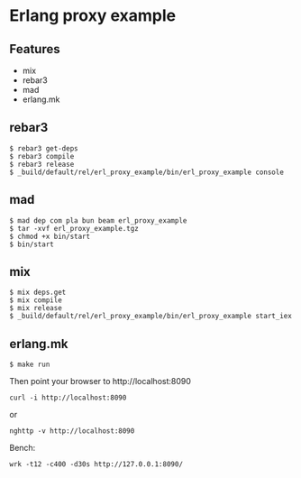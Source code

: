 Erlang proxy example
=====

Features
--------

* mix
* rebar3
* mad
* erlang.mk

rebar3
------

```
$ rebar3 get-deps
$ rebar3 compile
$ rebar3 release
$ _build/default/rel/erl_proxy_example/bin/erl_proxy_example console
```

mad
---

```
$ mad dep com pla bun beam erl_proxy_example
$ tar -xvf erl_proxy_example.tgz
$ chmod +x bin/start
$ bin/start
```

mix
---

```
$ mix deps.get
$ mix compile
$ mix release
$ _build/default/rel/erl_proxy_example/bin/erl_proxy_example start_iex
```

erlang.mk
---------

```
$ make run
```

Then point your browser to http://localhost:8090

```
curl -i http://localhost:8090
```

or

```
nghttp -v http://localhost:8090
```

Bench:

```
wrk -t12 -c400 -d30s http://127.0.0.1:8090/
```